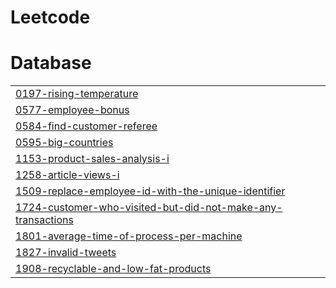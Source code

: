 # Leetcode


# Database
|  |
| ------- |
| [0197-rising-temperature](https://github.com/UmaMaheswari-244/Leetcode/tree/master/0197-rising-temperature) |
| [0577-employee-bonus](https://github.com/UmaMaheswari-244/Leetcode/tree/master/0577-employee-bonus) |
| [0584-find-customer-referee](https://github.com/UmaMaheswari-244/Leetcode/tree/master/0584-find-customer-referee) |
| [0595-big-countries](https://github.com/UmaMaheswari-244/Leetcode/tree/master/0595-big-countries) |
| [1153-product-sales-analysis-i](https://github.com/UmaMaheswari-244/Leetcode/tree/master/1153-product-sales-analysis-i) |
| [1258-article-views-i](https://github.com/UmaMaheswari-244/Leetcode/tree/master/1258-article-views-i) |
| [1509-replace-employee-id-with-the-unique-identifier](https://github.com/UmaMaheswari-244/Leetcode/tree/master/1509-replace-employee-id-with-the-unique-identifier) |
| [1724-customer-who-visited-but-did-not-make-any-transactions](https://github.com/UmaMaheswari-244/Leetcode/tree/master/1724-customer-who-visited-but-did-not-make-any-transactions) |
| [1801-average-time-of-process-per-machine](https://github.com/UmaMaheswari-244/Leetcode/tree/master/1801-average-time-of-process-per-machine) |
| [1827-invalid-tweets](https://github.com/UmaMaheswari-244/Leetcode/tree/master/1827-invalid-tweets) |
| [1908-recyclable-and-low-fat-products](https://github.com/UmaMaheswari-244/Leetcode/tree/master/1908-recyclable-and-low-fat-products) |